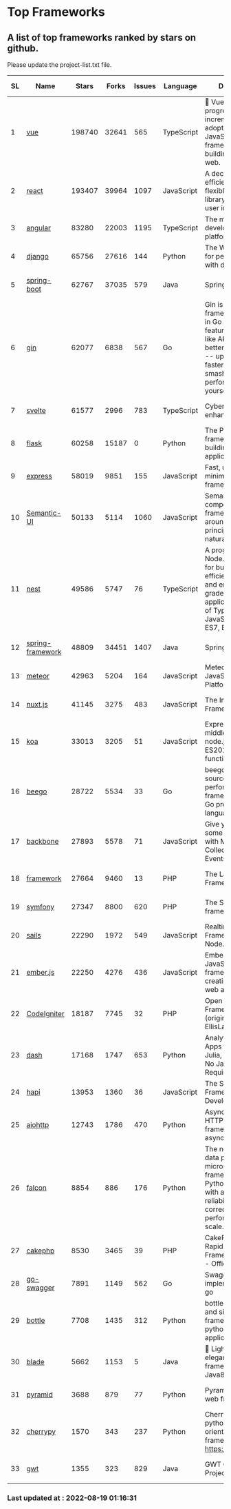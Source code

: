 # Top Frameworks
## A list of top frameworks ranked by stars on github.  
Please update the project-list.txt file.

| SL| Name  | Stars| Forks| Issues | Language | Description | Last Commit |
| --| ------| -----| ---- | ------ | -------- | ----------- | ----------- |
| 1 | [vue](https://github.com/vuejs/vue) | 198740 | 32641 | 565 | TypeScript | 🖖 Vue.js is a progressive, incrementally-adoptable JavaScript framework for building UI on the web. | 2022-08-18 10:14:50 |
| 2 | [react](https://github.com/facebook/react) | 193407 | 39964 | 1097 | JavaScript | A declarative, efficient, and flexible JavaScript library for building user interfaces. | 2022-08-18 13:33:36 |
| 3 | [angular](https://github.com/angular/angular) | 83280 | 22003 | 1195 | TypeScript | The modern web developer’s platform | 2022-08-18 20:41:43 |
| 4 | [django](https://github.com/django/django) | 65756 | 27616 | 144 | Python | The Web framework for perfectionists with deadlines. | 2022-08-18 19:02:29 |
| 5 | [spring-boot](https://github.com/spring-projects/spring-boot) | 62767 | 37035 | 579 | Java | Spring Boot | 2022-08-18 13:31:58 |
| 6 | [gin](https://github.com/gin-gonic/gin) | 62077 | 6838 | 567 | Go | Gin is a HTTP web framework written in Go (Golang). It features a Martini-like API with much better performance -- up to 40 times faster. If you need smashing performance, get yourself some Gin. | 2022-08-16 23:14:59 |
| 7 | [svelte](https://github.com/sveltejs/svelte) | 61577 | 2996 | 783 | TypeScript | Cybernetically enhanced web apps | 2022-08-14 08:27:10 |
| 8 | [flask](https://github.com/pallets/flask) | 60258 | 15187 | 0 | Python | The Python micro framework for building web applications. | 2022-08-08 23:28:50 |
| 9 | [express](https://github.com/expressjs/express) | 58019 | 9851 | 155 | JavaScript | Fast, unopinionated, minimalist web framework for node. | 2022-05-20 15:57:37 |
| 10 | [Semantic-UI](https://github.com/Semantic-Org/Semantic-UI) | 50133 | 5114 | 1060 | JavaScript | Semantic is a UI component framework based around useful principles from natural language. | 2018-10-21 20:59:02 |
| 11 | [nest](https://github.com/nestjs/nest) | 49586 | 5747 | 76 | TypeScript | A progressive Node.js framework for building efficient, scalable, and enterprise-grade server-side applications on top of TypeScript & JavaScript (ES6, ES7, ES8) 🚀 | 2022-08-18 07:32:43 |
| 12 | [spring-framework](https://github.com/spring-projects/spring-framework) | 48809 | 34451 | 1407 | Java | Spring Framework | 2022-08-18 12:27:59 |
| 13 | [meteor](https://github.com/meteor/meteor) | 42963 | 5204 | 164 | JavaScript | Meteor, the JavaScript App Platform | 2022-08-15 18:52:22 |
| 14 | [nuxt.js](https://github.com/nuxt/nuxt.js) | 41145 | 3275 | 483 | JavaScript | The Intuitive Vue(2) Framework | 2022-08-14 09:37:33 |
| 15 | [koa](https://github.com/koajs/koa) | 33013 | 3205 | 51 | JavaScript | Expressive middleware for node.js using ES2017 async functions | 2022-07-13 16:11:33 |
| 16 | [beego](https://github.com/beego/beego) | 28722 | 5534 | 33 | Go | beego is an open-source, high-performance web framework for the Go programming language. | 2022-07-30 08:03:02 |
| 17 | [backbone](https://github.com/jashkenas/backbone) | 27893 | 5578 | 71 | JavaScript | Give your JS App some Backbone with Models, Views, Collections, and Events | 2022-04-26 12:19:45 |
| 18 | [framework](https://github.com/laravel/framework) | 27664 | 9460 | 13 | PHP | The Laravel Framework. | 2022-08-18 14:56:17 |
| 19 | [symfony](https://github.com/symfony/symfony) | 27347 | 8800 | 620 | PHP | The Symfony PHP framework | 2022-08-18 20:54:16 |
| 20 | [sails](https://github.com/balderdashy/sails) | 22290 | 1972 | 549 | JavaScript | Realtime MVC Framework for Node.js | 2022-08-12 23:53:28 |
| 21 | [ember.js](https://github.com/emberjs/ember.js) | 22250 | 4276 | 436 | JavaScript | Ember.js - A JavaScript framework for creating ambitious web applications | 2022-07-25 17:54:35 |
| 22 | [CodeIgniter](https://github.com/bcit-ci/CodeIgniter) | 18187 | 7745 | 32 | PHP | Open Source PHP Framework (originally from EllisLab) | 2022-06-27 19:12:41 |
| 23 | [dash](https://github.com/plotly/dash) | 17168 | 1747 | 653 | Python | Analytical Web Apps for Python, R, Julia, and Jupyter. No JavaScript Required. | 2022-08-15 16:53:12 |
| 24 | [hapi](https://github.com/hapijs/hapi) | 13953 | 1360 | 36 | JavaScript | The Simple, Secure Framework Developers Trust | 2022-06-13 17:44:05 |
| 25 | [aiohttp](https://github.com/aio-libs/aiohttp) | 12743 | 1786 | 470 | Python | Asynchronous HTTP client/server framework for asyncio and Python | 2022-08-08 21:08:22 |
| 26 | [falcon](https://github.com/falconry/falcon) | 8854 | 886 | 176 | Python | The no-magic web data plane API and microservices framework for Python developers, with a focus on reliability, correctness, and performance at scale. | 2022-08-17 09:59:58 |
| 27 | [cakephp](https://github.com/cakephp/cakephp) | 8530 | 3465 | 39 | PHP | CakePHP: The Rapid Development Framework for PHP - Official Repository | 2022-08-18 14:16:23 |
| 28 | [go-swagger](https://github.com/go-swagger/go-swagger) | 7891 | 1149 | 562 | Go | Swagger 2.0 implementation for go | 2022-06-14 15:48:24 |
| 29 | [bottle](https://github.com/bottlepy/bottle) | 7708 | 1435 | 312 | Python | bottle.py is a fast and simple micro-framework for python web-applications. | 2022-08-03 13:51:35 |
| 30 | [blade](https://github.com/lets-blade/blade) | 5662 | 1153 | 5 | Java | :rocket: Lightning fast and elegant mvc framework for Java8 | 2022-05-10 12:38:06 |
| 31 | [pyramid](https://github.com/Pylons/pyramid) | 3688 | 879 | 77 | Python | Pyramid - A Python web framework | 2022-03-13 22:49:13 |
| 32 | [cherrypy](https://github.com/cherrypy/cherrypy) | 1570 | 343 | 237 | Python | CherryPy is a pythonic, object-oriented HTTP framework.      https://cherrypy.dev | 2022-07-17 20:36:25 |
| 33 | [gwt](https://github.com/gwtproject/gwt) | 1355 | 323 | 829 | Java | GWT Open Source Project | 2022-07-26 22:23:28 |

### Last updated at : 2022-08-19 01:16:31
